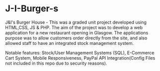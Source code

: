 # J-I-Burger-s
J&amp;I's Burger House - This was a graded unit project developed using HTML,CSS, JS &amp; PHP. The aim of the project was to develop a web application for a new restaurant opening in Glasgow. The applications purpose was to allow customers order directly from the site, and also allowed staff to have an integrated stock management system.

Notable features:
Stock/User Management Systems (SQL),
E-Commerce Cart System,
Mobile Responsiveness,
PayPal API Integration(Config Files not included in this repo due to security reasons).
